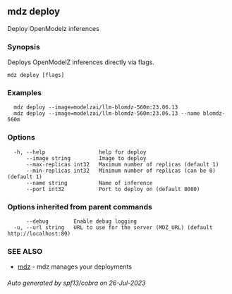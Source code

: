 ## mdz deploy

Deploy OpenModelz inferences

### Synopsis

Deploys OpenModelZ inferences directly via flags.

```
mdz deploy [flags]
```

### Examples

```
  mdz deploy --image=modelzai/llm-blomdz-560m:23.06.13
  mdz deploy --image=modelzai/llm-blomdz-560m:23.06.13 --name blomdz-560m
```

### Options

```
  -h, --help                 help for deploy
      --image string         Image to deploy
      --max-replicas int32   Maximum number of replicas (default 1)
      --min-replicas int32   Minimum number of replicas (can be 0) (default 1)
      --name string          Name of inference
      --port int32           Port to deploy on (default 8080)
```

### Options inherited from parent commands

```
      --debug        Enable debug logging
  -u, --url string   URL to use for the server (MDZ_URL) (default http://localhost:80)
```

### SEE ALSO

* [mdz](mdz.md)	 - mdz manages your deployments

###### Auto generated by spf13/cobra on 26-Jul-2023
